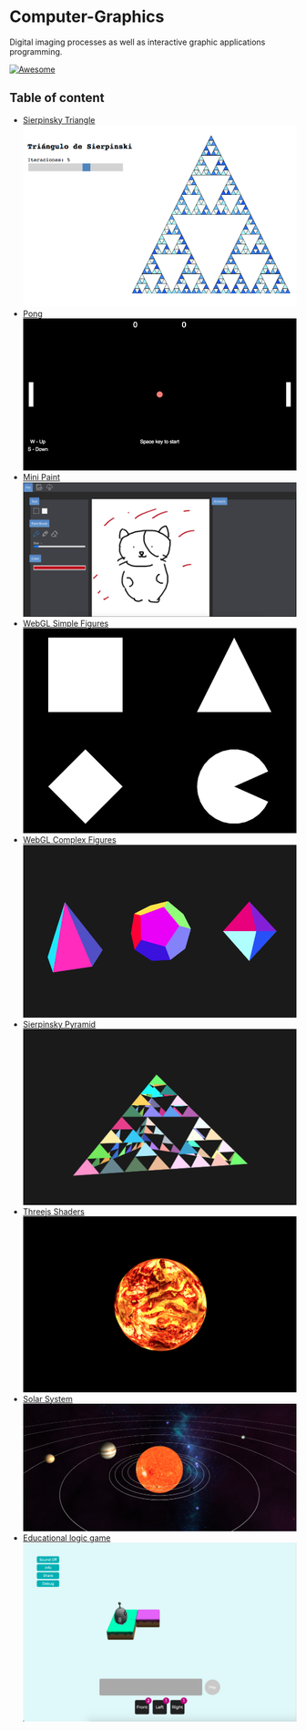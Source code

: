 # Computer-Graphics
Digital imaging processes as well as interactive graphic applications programming.

[![Awesome](https://cdn.rawgit.com/sindresorhus/awesome/d7305f38d29fed78fa85652e3a63e154dd8e8829/media/badge.svg)](https://github.com/wasabeef/awesome-android-ui)

## Table of content
- [Sierpinsky Triangle](SierpinskiTriangle)
![Sierpinski](./Screenshots/sierpinski.png?raw=true "Sierpinski")
- [Pong](Pong)
![Pong](./Screenshots/pong.png?raw=true "Pong")
- [Mini Paint](Paint)
![Paint](./Screenshots/paint.png?raw=true "Paint")
- [WebGL Simple Figures](WebGLSimpleFigures)
![Simple Figures](./Screenshots/simpleFigures.png?raw=true "Simple Figures")
- [WebGL Complex Figures](ComplexFigWebGL)
![Tarea 1](./Screenshots/tarea1.png?raw=true "Tarea 1")
- [Sierpinsky Pyramid](SierpinskyPyramid)
![Sierpinsky Pyramid](./Screenshots/siepinskyPyramid.png?raw=true "Sierpinsky Pyramid")
- [Threejs Shaders](ThreeJsScene)
![Three.js Shaders](./Screenshots/threejsShaders.png?raw=true "Three.js Shaders")
- [Solar System](SolarSystem)
![Solar system](./Screenshots/solarSystem.png?raw=true "Solar system")
- [Educational logic game](LogicGame)
![Educational Logic Game](./Screenshots/logicGame.png?raw=true "Paint")